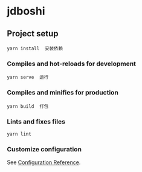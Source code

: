 # jdboshi

## Project setup
```
yarn install  安装依赖
```

### Compiles and hot-reloads for development
```
yarn serve  运行
```

### Compiles and minifies for production
```
yarn build  打包
```

### Lints and fixes files
```
yarn lint
```

### Customize configuration
See [Configuration Reference](https://cli.vuejs.org/config/).
